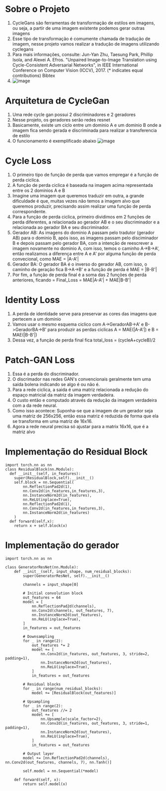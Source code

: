 # Sobre o Projeto
1. CycleGans são ferramentas de transformação de estilos em imagens, ou seja, a partir de uma imagem existente podemos gerar outras imagens
2. Esse tipo de transformação é comumente chamada de tradução de imagem, nesse projeto vamos realizar a tradução de imagens utilizando cyclegans
3. Para mais informações, consulte: Jun-Yan Zhu, Taesung Park, Phillip Isola, and Alexei A. Efros. "Unpaired Image-to-Image Translation using Cycle-Consistent Adversarial Networks", in IEEE International Conference on Computer Vision (ICCV), 2017. (* indicates equal contributions) Bibtex
4. ![image](https://github.com/Antonio-Borges-Rufino/Traducao_Imagem/assets/86124443/c58784fe-ac92-46ff-9733-9845b91f9688)


# Arquitetura de CycleGan
1. Uma rede cycle gan possui 2 discriminadores e 2 geradores
2. Nesse projeto, os geradores serão redes resnet
3. Basicamente, existe um ciclo entre um dominio A e um dominio B onde a imagem fica sendo gerada e discriminada para realizar a transferencia de estilo
4. O funcionamento é exemplificado abaixo
![image](https://github.com/Antonio-Borges-Rufino/Traducao_Imagem/assets/86124443/3aedc1d2-e5fc-47a7-92c0-1a62bfcb32bf)

# Cycle Loss
1. O primeiro tipo de função de perda que vamos empregar é a função de perda ciclica.
2. A função de perda ciclica é baseada na imagem acima representada entre os 2 dominios A e B
3. Imagine uma imagem que queremos traduzir em outra, a grande dificuldade é que, muitas vezes não temos a imagem alvo que queremos produzir, precisando assim realizar uma função de perda correspondente.
4. Para a função de perda ciclica, primeiro dividimos em 2 funções de perda diferentes, a relacionada ao gerador AB e o seu discriminador e a relacionada ao gerador BA e seu discriminador.
5. Gerador AB: As imagens do dominio A passam pelo tradutor (gerador AB) para o dominio B, após isso, as imagens passam pelo disciminador B e depois passam pelo gerador BA, com a intenção de reescrever a imagem novamente no dominio A, com isso, temos o caminho A->B->A', então realizamos a diferença entre A e A' por alguma função de perda convecional, como MAE = |A-A'|
6. Gerador BA: O gerador BA é o inverso do gerador AB, com isso, o caminho de geração fica B->A->B' e a função de perda é MAE = |B-B'|
7. Por fim, a função de perda final é a soma das 2 funções de perda anteriores, ficando = Final_Loss = MAE|A-A'| + MAE|B-B'|

# Identity Loss
1. A perda de identidade serve para preservar as cores das imagens que pertecem a um dominio
2. Vamos usar o mesmo esquema ciclico com A->GeradorAB->A' e B->GeradorBA->B' para produzir as perdas ciclicas A = MAE(|A-A'|) e B = MAE(|B-B'|)
3. Dessa vez, a função de perda final fica total_loss = (cycleA+cycleB)/2

# Patch-GAN Loss
1. Essa é a perda do discriminador.
2. O discrimador nas redes GAN's convencionais geralmente tem uma saída bolena indicando se algo é ou não é.
3. Para a rede ciclica, a saida é uma matriz relacionada a redução do espaço matricial da matriz da imagem verdadeira.
4. O custo então e computado através da redução da imagem verdadeira com a da rede neural.
5. Como isso acontece: Suponha-se que a imagem de um gerador seja uma matriz de 256x256, então essa matriz é reduzida de forma que ela se transforma em uma matriz de 16x16.
6. Agora a rede neural precisa só ajustar para a matrix 16x16, que é a matriz alvo

# Implementação do Residual Block
```
import torch.nn as nn
class ResidualBlock(nn.Module):
  def __init__(self, in_features):
    super(ResidualBlock,self).__init__()
    self.block = nn.Sequential(
        nn.ReflectionPad2d(1),
        nn.Conv2d(in_features,in_features,3),
        nn.InstanceNorm2d(in_features),
        nn.ReLU(inplace=True),
        nn.ReflectionPad2d(1),
        nn.Conv2d(in_features,in_features,3),
        nn.InstanceNorm2d(in_features)
    )
  def forward(self,x):
    return x + self.block(x)
```

# Implementação do gerador
```
import torch.nn as nn

class GeneratorResNet(nn.Module):
    def __init__(self, input_shape, num_residual_blocks):
        super(GeneratorResNet, self).__init__()

        channels = input_shape[0]

        # Initial convolution block
        out_features = 64
        model = [
            nn.ReflectionPad2d(channels),
            nn.Conv2d(channels, out_features, 7),
            nn.InstanceNorm2d(out_features),
            nn.ReLU(inplace=True),
        ]
        in_features = out_features

        # Downsampling
        for _ in range(2):
            out_features *= 2
            model += [
                nn.Conv2d(in_features, out_features, 3, stride=2, padding=1),
                nn.InstanceNorm2d(out_features),
                nn.ReLU(inplace=True),
            ]
            in_features = out_features

        # Residual blocks
        for _ in range(num_residual_blocks):
            model += [ResidualBlock(out_features)]

        # Upsampling
        for _ in range(2):
            out_features //= 2
            model += [
                nn.Upsample(scale_factor=2),
                nn.Conv2d(in_features, out_features, 3, stride=1, padding=1),
                nn.InstanceNorm2d(out_features),
                nn.ReLU(inplace=True),
            ]
            in_features = out_features

        # Output layer
        model += [nn.ReflectionPad2d(channels), nn.Conv2d(out_features, channels, 7), nn.Tanh()]

        self.model = nn.Sequential(*model)

    def forward(self, x):
        return self.model(x)
```
